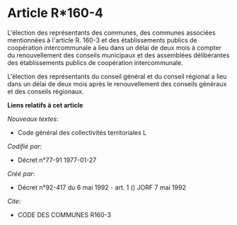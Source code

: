 # Article R*160-4

L'élection des représentants des communes, des communes associées mentionnées à l'article R. 160-3 et des établissements
publics de coopération intercommunale a lieu dans un délai de deux mois à compter du renouvellement des conseils municipaux
et des assemblées délibérantes des établissements publics de coopération intercommunale.

L'élection des représentants du conseil général et du conseil régional a lieu dans un délai de deux mois après le
renouvellement des conseils généraux et des conseils régionaux.

**Liens relatifs à cet article**

_Nouveaux textes_:

  - Code général des collectivités territoriales L

_Codifié par_:

  - Décret n°77-91 1977-01-27

_Créé par_:

  - Décret n°92-417 du 6 mai 1992 - art. 1 () JORF 7 mai 1992

_Cite_:

  - CODE DES COMMUNES R160-3
